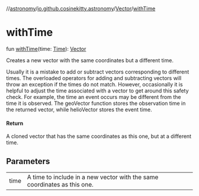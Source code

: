 //[astronomy](../../../index.md)/[io.github.cosinekitty.astronomy](../index.md)/[Vector](index.md)/[withTime](with-time.md)

# withTime

fun [withTime](with-time.md)(time: [Time](../-time/index.md)): [Vector](index.md)

Creates a new vector with the same coordinates but a different time.

Usually it is a mistake to add or subtract vectors corresponding to different times. The overloaded operators for adding and subtracting vectors will throw an exception if the times do not match. However, occasionally it is helpful to adjust the time associated with a vector to get around this safety check. For example, the time an event occurs may be different from the time it is observed. The geoVector function stores the observation time in the returned vector, while helioVector stores the event time.

#### Return

A cloned vector that has the same coordinates as this one, but at a different time.

## Parameters

| | |
|---|---|
| time | A time to include in a new vector with the same coordinates as this one. |
